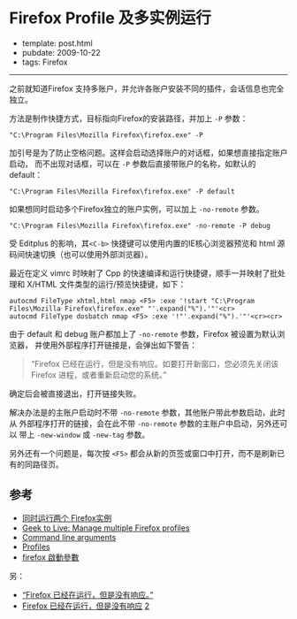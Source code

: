 
# Firefox Profile 及多实例运行

- template: post.html
- pubdate: 2009-10-22
- tags: Firefox

----

之前就知道Firefox 支持多账户，并允许各账户安装不同的插件，会话信息也完全独立。

方法是制作快捷方式，目标指向Firefox的安装路径，并加上 `-P` 参数：

```
"C:\Program Files\Mozilla Firefox\firefox.exe" -P
```

加引号是为了防止空格问题。这样会启动选择账户的对话框，如果想直接指定账户启动，
而不出现对话框，可以在 `-P` 参数后直接带账户的名称，如默认的 default：

```
"C:\Program Files\Mozilla Firefox\firefox.exe" -P default
```

如果想同时启动多个Firefox独立的账户实例，可以加上 `-no-remote` 参数。

```
"C:\Program Files\Mozilla Firefox\firefox.exe" -no-remote -P debug
```

受 Editplus 的影响，其`<C-b>` 快捷键可以使用内置的IE核心浏览器预览和 html
源码间快速切换（也可以使用外部浏览器）。

最近在定义 vimrc 时映射了 Cpp 的快速编译和运行快捷键，顺手一并映射了批处理和
X/HTML 文件类型的运行/预览快捷键，如下：

```
autocmd FileType xhtml,html nmap <F5> :exe '!start "C:\Program Files\Mozilla Firefox\firefox.exe" "'.expand("%").'"'<cr>
autocmd FileType dosbatch nmap <F5> :exe '!"'.expand("%").'"'<cr><cr>
```

由于 default 和 debug 账户都加上了 `-no-remote` 参数，Firefox 被设置为默认浏览器，
并使用外部程序打开链接是，会弹出如下警告：

> “Firefox 已经在运行，但是没有响应。如要打开新窗口，您必须先关闭该 Firefox
> 进程，或者重新启动您的系统。”

确定后会被直接退出，打开链接失败。

解决办法是的主账户启动时不带 `-no-remote` 参数，其他账户带此参数启动，此时从
外部程序打开的链接，会在此不带 `-no-remote` 参数的主账户中启动，另外还可以
带上 `-new-window` 或 `-new-tag` 参数。

另外还有一个问题是，每次按 `<F5>` 都会从新的页签或窗口中打开，而不是刷新已有的同路径页。

## 参考

* [同时运行两个 Firefox实例](http://blog.cathayan.org/item/1543)
* [Geek to Live: Manage multiple Firefox profiles](http://lifehacker.com/software/firefox/geek-to-live--manage-multiple-firefox-profiles-231646.php#c896803)
* [Command line arguments](http://kb.mozillazine.org/Command_line_arguments)
* [Profiles](http://support.mozilla.com/zh-CN/kb/Profiles)
* [firefox 啟動參數](http://dreamsouls.net/ds/archives/220)

另：

* [“Firefox 已经在运行，但是没有响应。”](http://www.inness.cn/archives/598.html)
* [Firefox 已经在运行，但是没有响应](http://www.anopos.com/ant/firefox-is-already-running-but-is-not-responding/)
    [2](http://hi.baidu.com/wlwlcy/blog/item/eab5e9ce05153f0493457e5d.html)
